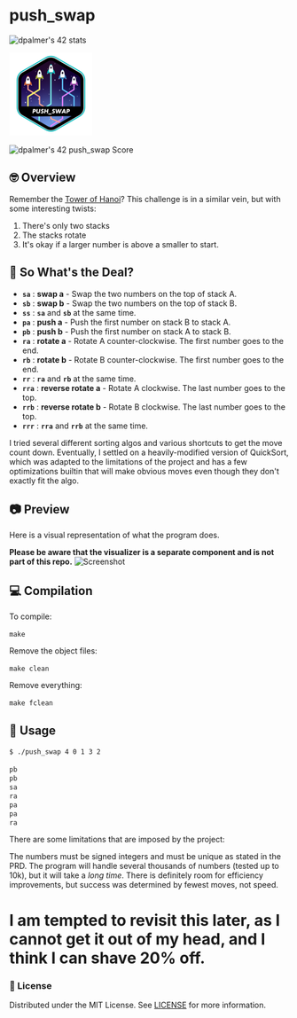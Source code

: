 # push_swap
![dpalmer's 42 stats](https://badge42.vercel.app/api/v2/cli5pb141011308mh1fmi5qrq/stats?cursusId=21&coalitionId=271)

![Achievement Unlocked!](./assets/push_swape.png)

![dpalmer's 42 push_swap Score](https://badge42.vercel.app/api/v2/cli5pb141011308mh1fmi5qrq/project/2909197)

## 🤓 Overview
Remember the [Tower of Hanoi](https://en.wikipedia.org/wiki/Tower_of_Hanoi)? This challenge is in a similar vein, but with some interesting twists:
1. There's only two stacks
2. The stacks rotate
3. It's okay if a larger number is above a smaller to start.

## 🧐 So What's the Deal?
- **`sa`** : **swap a** - Swap the two numbers on the top of stack A.
- **`sb`** : **swap b** - Swap the two numbers on the top of stack B.
- **`ss`** : **`sa`** and **`sb`** at the same time.
- **`pa`** : **push a** - Push the first number on stack B to stack A.
- **`pb`** : **push b** - Push the first number on stack A to stack B.
- **`ra`** : **rotate a** - Rotate A counter-clockwise. The first number goes to the end.
- **`rb`** : **rotate b** - Rotate B counter-clockwise. The first number goes to the end.
- **`rr`** : **`ra`** and **`rb`** at the same time.
- **`rra`** : **reverse rotate a** - Rotate A clockwise. The last number goes to the top.
- **`rrb`** : **reverse rotate b** - Rotate B clockwise. The last number goes to the top.
- **`rrr`** : **`rra`** and **`rrb`** at the same time.

I tried several different sorting algos and various shortcuts to get the move count down. Eventually, I settled on a heavily-modified version of QuickSort, which was adapted to the limitations of the project and has a few optimizations builtin that will make obvious moves even though they don't exactly fit the algo.

## 📷 Preview
Here is a visual representation of what the program does.

**Please be aware that the visualizer is a separate component and is not part of this repo.**
![Screenshot](./assets/p_s.gif)

## 💻 Compilation
To compile:

```make```

Remove the object files:

```make clean```

Remove everything:

```make fclean```

## 🤡 Usage
```
$ ./push_swap 4 0 1 3 2

pb
pb
sa
ra
pa
pa
ra
```
There are some limitations that are imposed by the project:

The numbers must be signed integers and must be unique as stated in the PRD. The program will handle several thousands of numbers (tested up to 10k), but it will take a _long time_. There is definitely room for efficiency improvements, but success was determined by fewest moves, not speed.

# I am tempted to revisit this later, as I cannot get it out of my head, and I think I can shave 20% off.

### 📝 License
Distributed under the MIT License. See [LICENSE](LICENSE) for more information.
